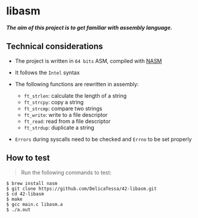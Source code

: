 # libasm
***The aim of this project is to get familiar with assembly language.***

## Technical considerations

- The project is written in `64 bits` ASM, compiled with [NASM](https://www.nasm.us/)

- It follows the `Intel` syntax

- The following functions are rewritten in assembly:
	- `ft_strlen`: calculate the length of a string
	- `ft_strcpy`: copy a string
	- `ft_strcmp`: compare two strings
	- `ft_write`: write to a file descriptor
	- `ft_read`: read from a file descriptor
	- `ft_strdup`: duplicate a string

- `Errors` during syscalls need to be checked and `Errno` to be set properly

## How to test

> Run the following commands to test:

```shell
$ brew install nasm
$ git clone https://github.com/DelicaTessa/42-libasm.git
$ cd 42-libasm
$ make 
$ gcc main.c libasm.a
$ ./a.out
```
